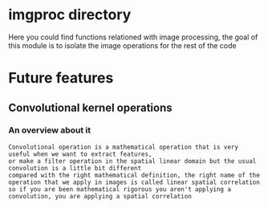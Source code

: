 # imgproc directory

Here you could find functions relationed with image processing, the goal of this module is to isolate the 
image operations for the rest of the code

# Future features

## Convolutional kernel operations

  ### An overview about it
  
    Convolutional operation is a mathematical operation that is very useful when we want to extract features,
    or make a filter operation in the spatial linear domain but the usual convolution is a little bit different
    compared with the right mathematical definition, the right name of the operation that we apply in images is called linear spatial correlation
    so if you are been mathematical rigorous you aren't applying a convolution, you are applying a spatial correlation
